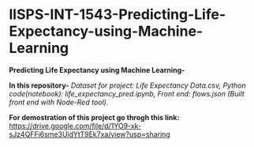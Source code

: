 # llSPS-INT-1543-Predicting-Life-Expectancy-using-Machine-Learning
**Predicting Life Expectancy using Machine Learning-**

**In this repository-**
*Dataset for project: Life Expectancy Data.csv,
Python code(notebook): life_expectancy_pred.ipynb,
Front end: flows.json (Built front end with Node-Red tool).*
	
**For demostration of this project go throgh this link:** https://drive.google.com/file/d/1YO9-xk-sJz4QFFi6sme3UidYtT9Ek7xa/view?usp=sharing
